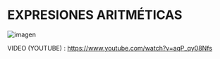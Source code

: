 # EXPRESIONES ARITMÉTICAS 

![imagen](https://github.com/JastCaro/ProyectoAutomatas/blob/main/Banner%20Proyecto%20Automatas.png)

VIDEO (YOUTUBE) : https://www.youtube.com/watch?v=aqP_qy08Nfs
